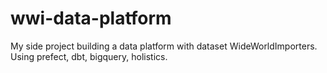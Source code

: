 # wwi-data-platform
My side project building a data platform with dataset WideWorldImporters. Using prefect, dbt, bigquery, holistics.
